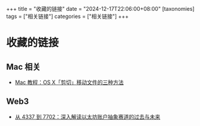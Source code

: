 +++
title = "收藏的链接"
date = "2024-12-17T22:06:00+08:00"
[taxonomies]
tags = ["相关链接"]
categories = ["相关链接"]
+++
# 收藏的链接

## Mac 相关

- [Mac 教程：OS X「剪切」移动文件的三种方法](https://sspai.com/post/28389)

## Web3

- [从 4337 到 7702：深入解读以太坊账户抽象赛道的过去与未来](https://mp.weixin.qq.com/s/WYnqC5rOslmp3KgLcP_1fw)
